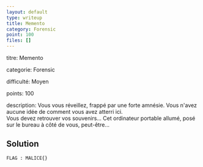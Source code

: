 ```yaml
---
layout: default
type: writeup
title: Memento
category: Forensic
point: 100
files: []
---
```


<!-- {% raw %} -->

<div class="info">
<p class="title">
	<span class="name">titre:</span>
	Memento
</p>
<p class="category">
	<span class="name">categorie:</span>
	Forensic
</p>
<p class="difficulty">
	<span class="name">difficulté:</span>
	Moyen
</p>
<p class="points">
	<span class="name">points:</span>
	100
</p>
<p class="description">
	<span class="name">description:</span>
Vous vous réveillez, frappé par une forte amnésie. Vous n'avez aucune idée de comment vous avez atterri ici.</br>
Vous devez retrouver vos souvenirs... Cet ordinateur portable allumé, posé sur le bureau à côté de vous, peut-être...
</p> 
</div>

## Solution



<span class="flag">`FLAG : MALICE{}`</span>

<!-- {% endraw %} -->
